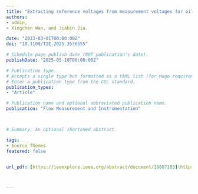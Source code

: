 ```yaml
---
title: "Extracting reference voltages from measurement voltages for oil-water two-phase flow measurement of electrical impedance tomography"
authors:
- admin,
- Xingchen Wan, and Jiabin Jia.

date: "2023-03-01T00:00:00Z"
doi: "10.1109/TIE.2025.3536555"

# Schedule page publish date (NOT publication's date).
publishDate: "2025-05-10T00:00:00Z"

# Publication type.
# Accepts a single type but formatted as a YAML list (for Hugo requirements).
# Enter a publication type from the CSL standard.
publication_types:
- "Article"

# Publication name and optional abbreviated publication name.
publication: "Flow Measurement and Instrumentation"



# Summary. An optional shortened abstract.

tags:
- Source Themes
featured: false


url_pdf: [https://ieeexplore.ieee.org/abstract/document/10887103](https://www.sciencedirect.com/science/article/pii/S0955598622001790)



---
```



